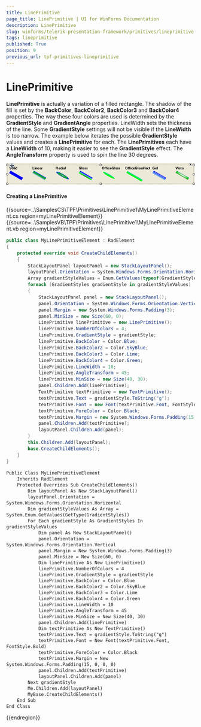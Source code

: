 ```yaml
---
title: LinePrimitive
page_title: LinePrimitive | UI for WinForms Documentation
description: LinePrimitive
slug: winforms/telerik-presentation-framework/primitives/lineprimitive
tags: lineprimitive
published: True
position: 9
previous_url: tpf-primitives-lineprimitive
---
```


# LinePrimitive


__LinePrimitive__ is actually a variation of a filled rectangle. The shadow of the fill is set by the __BackColor__, __BackColor2__, __BackColor3__ and __BackColor4__ properties. The way these four colors are used is determined by the __GradientStyle__ and __GradientAngle__ properties. LineWidth sets the thickness of the line. Some __GradientStyle__ settings will not be visible if the __LineWidth__ is too narrow. The example below iterates the possible __GradientStyle__ values and creates a __LinePrimitive__ for each. The __LinePrimitives__ each have a __LineWidth__ of 10, making it easier to see the __GradientStyle__ effect. The __AngleTransform__ property is used to spin the line 30 degrees.

![tpf-primitives-lineprimitive 001](images/tpf-primitives-lineprimitive001.png)

#### Creating a LinePrimitive

{{source=..\SamplesCS\TPF\Primitives\LinePrimitive1\MyLinePrimitiveElement.cs region=myLinePrimitiveElement}} 
{{source=..\SamplesVB\TPF\Primitives\LinePrimitive1\MyLinePrimitiveElement.vb region=myLinePrimitiveElement}} 

````C#
public class MyLinePrimitiveElement : RadElement
{
    protected override void CreateChildElements()
    {
        StackLayoutPanel layoutPanel = new StackLayoutPanel();
        layoutPanel.Orientation = System.Windows.Forms.Orientation.Horizontal;
        Array gradientStyleValues = Enum.GetValues(typeof(GradientStyles));
        foreach (GradientStyles gradientStyle in gradientStyleValues)
        {
            StackLayoutPanel panel = new StackLayoutPanel();
            panel.Orientation = System.Windows.Forms.Orientation.Vertical;
            panel.Margin = new System.Windows.Forms.Padding(3);
            panel.MinSize = new Size(60, 0);
            LinePrimitive linePrimitive = new LinePrimitive();
            linePrimitive.NumberOfColors = 4;
            linePrimitive.GradientStyle = gradientStyle;
            linePrimitive.BackColor = Color.Blue;
            linePrimitive.BackColor2 = Color.SkyBlue;
            linePrimitive.BackColor3 = Color.Lime;
            linePrimitive.BackColor4 = Color.Green;
            linePrimitive.LineWidth = 10;
            linePrimitive.AngleTransform = 45;
            linePrimitive.MinSize = new Size(40, 30);
            panel.Children.Add(linePrimitive);
            TextPrimitive textPrimitive = new TextPrimitive();
            textPrimitive.Text = gradientStyle.ToString("g");
            textPrimitive.Font = new Font(textPrimitive.Font, FontStyle.Bold);
            textPrimitive.ForeColor = Color.Black;
            textPrimitive.Margin = new System.Windows.Forms.Padding(15, 0, 0, 0);
            panel.Children.Add(textPrimitive);
            layoutPanel.Children.Add(panel);
        }
        this.Children.Add(layoutPanel);
        base.CreateChildElements();
    }
}

````
````VB.NET
Public Class MyLinePrimitiveElement
    Inherits RadElement
    Protected Overrides Sub CreateChildElements()
        Dim layoutPanel As New StackLayoutPanel()
        layoutPanel.Orientation = System.Windows.Forms.Orientation.Horizontal
        Dim gradientStyleValues As Array = System.Enum.GetValues(GetType(GradientStyles))
        For Each gradientStyle As GradientStyles In gradientStyleValues
            Dim panel As New StackLayoutPanel()
            panel.Orientation = System.Windows.Forms.Orientation.Vertical
            panel.Margin = New System.Windows.Forms.Padding(3)
            panel.MinSize = New Size(60, 0)
            Dim linePrimitive As New LinePrimitive()
            linePrimitive.NumberOfColors = 4
            linePrimitive.GradientStyle = gradientStyle
            linePrimitive.BackColor = Color.Blue
            linePrimitive.BackColor2 = Color.SkyBlue
            linePrimitive.BackColor3 = Color.Lime
            linePrimitive.BackColor4 = Color.Green
            linePrimitive.LineWidth = 10
            linePrimitive.AngleTransform = 45
            linePrimitive.MinSize = New Size(40, 30)
            panel.Children.Add(linePrimitive)
            Dim textPrimitive As New TextPrimitive()
            textPrimitive.Text = gradientStyle.ToString("g")
            textPrimitive.Font = New Font(textPrimitive.Font, FontStyle.Bold)
            textPrimitive.ForeColor = Color.Black
            textPrimitive.Margin = New System.Windows.Forms.Padding(15, 0, 0, 0)
            panel.Children.Add(textPrimitive)
            layoutPanel.Children.Add(panel)
        Next gradientStyle
        Me.Children.Add(layoutPanel)
        MyBase.CreateChildElements()
    End Sub
End Class

````

{{endregion}}

